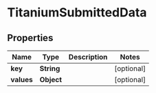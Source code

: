 

# TitaniumSubmittedData


## Properties

| Name | Type | Description | Notes |
|------------ | ------------- | ------------- | -------------|
|**key** | **String** |  |  [optional] |
|**values** | **Object** |  |  [optional] |



